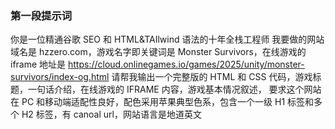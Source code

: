 
### 第一段提示词

你是一位精通谷歌 SEO 和 HTML&TAIlwind 语法的十年全栈工程师
我要做的网站域名是 hzzero.com，游戏名字即关键词是 Monster Survivors，在线游戏的 iframe 地址是 https://cloud.onlinegames.io/games/2025/unity/monster-survivors/index-og.html 
请帮我输出一个完整版的 HTML 和 CSS 代码，游戏标题，一句话介绍，在线游戏的 IFRAME 内容，游戏基本情况叙述，
要求这个网站在 PC 和移动端适配性良好，配色采用苹果典型色系，包含一个一级 H1 标签和多个 H2 标签，有 canoal url，网站语言是地道英文